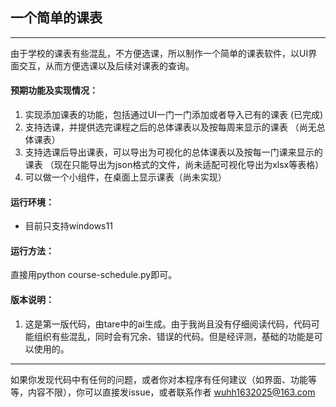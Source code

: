 ## 一个简单的课表

---

由于学校的课表有些混乱，不方便选课，所以制作一个简单的课表软件，以UI界面交互，从而方便选课以及后续对课表的查询。

#### 预期功能及实现情况：

1. 实现添加课表的功能，包括通过UI一门一门添加或者导入已有的课表  (已完成)
2. 支持选课，并提供选完课程之后的总体课表以及按每周来显示的课表 （尚无总体课表）
3. 支持选课后导出课表，可以导出为可视化的总体课表以及按每一门课来显示的课表 （现在只能导出为json格式的文件，尚未适配可视化导出为xlsx等表格）
4. 可以做一个小组件，在桌面上显示课表（尚未实现）

#### 运行环境：

- 目前只支持windows11


#### 运行方法：

直接用python course-schedule.py即可。


#### 版本说明：

1. 这是第一版代码，由tare中的ai生成。由于我尚且没有仔细阅读代码，代码可能组织有些混乱，同时会有冗余、错误的代码。但是经评测，基础的功能是可以使用的。

---

如果你发现代码中有任何的问题，或者你对本程序有任何建议（如界面、功能等等，内容不限），你可以直接发issue，或者联系作者 wuhh1632025@163.com
